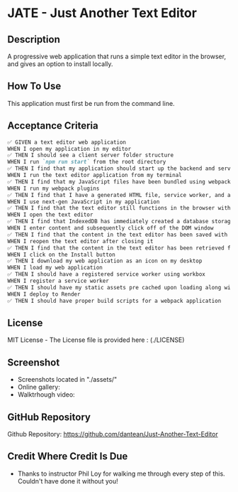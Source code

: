 # JATE - Just Another Text Editor

## Description

A progressive web application that runs a simple text editor in the browser, and gives an option to install locally. 

## How To Use

This application must first be run from the command line. 

## Acceptance Criteria


```md
✅ GIVEN a text editor web application
WHEN I open my application in my editor
✅ THEN I should see a client server folder structure
WHEN I run `npm run start` from the root directory
✅ THEN I find that my application should start up the backend and serve the client
WHEN I run the text editor application from my terminal
✅ THEN I find that my JavaScript files have been bundled using webpack
WHEN I run my webpack plugins
✅ THEN I find that I have a generated HTML file, service worker, and a manifest file
WHEN I use next-gen JavaScript in my application
✅ THEN I find that the text editor still functions in the browser without errors
WHEN I open the text editor
✅ THEN I find that IndexedDB has immediately created a database storage
WHEN I enter content and subsequently click off of the DOM window
✅ THEN I find that the content in the text editor has been saved with IndexedDB
WHEN I reopen the text editor after closing it
✅ THEN I find that the content in the text editor has been retrieved from our IndexedDB
WHEN I click on the Install button
✅ THEN I download my web application as an icon on my desktop
WHEN I load my web application
✅ THEN I should have a registered service worker using workbox
WHEN I register a service worker
✅ THEN I should have my static assets pre cached upon loading along with subsequent pages and static assets
WHEN I deploy to Render
✅ THEN I should have proper build scripts for a webpack application
```

## License

MIT License - The License file is provided here : (./LICENSE)

## Screenshot

- Screenshots located in "./assets/"
- Online gallery: 
- Walktrhough video: 


## GitHub Repository


Github Repository: https://github.com/dantean/Just-Another-Text-Editor


## Credit Where Credit Is Due

- Thanks to instructor Phil Loy for walking me through every step of this. Couldn't have done it without you!


